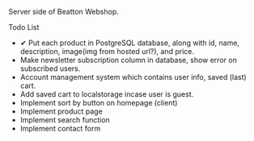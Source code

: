 Server side of Beatton Webshop.


Todo List

- ✔ Put each product in PostgreSQL database, along with id, name, description, image(img from hosted url?), and price.
- Make newsletter subscription column in database, show error on subscribed users.
- Account management system which contains user info, saved (last) cart. 
- Add saved cart to localstorage incase user is guest.
- Implement sort by button on homepage (client)
- Implement product page
- Implement search function
- Implement contact form